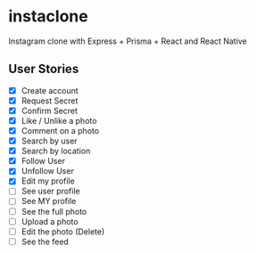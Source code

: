 # instaclone

Instagram clone with Express + Prisma + React and React Native

## User Stories

- [x] Create account
- [x] Request Secret
- [x] Confirm Secret
- [x] Like / Unlike a photo
- [x] Comment on a photo
- [x] Search by user
- [x] Search by location
- [x] Follow User
- [x] Unfollow User
- [x] Edit my profile
- [ ] See user profile
- [ ] See MY profile
- [ ] See the full photo
- [ ] Upload a photo
- [ ] Edit the photo (Delete)
- [ ] See the feed
